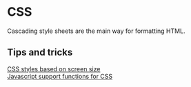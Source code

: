 # CSS   
Cascading style sheets are the main way for formatting HTML.   
   
## Tips and tricks   
[CSS styles based on screen size](CSS%20Media%20Queries.md)   
[Javascript support functions for CSS](Javascript%20support%20functions%20for%20CSS.md)